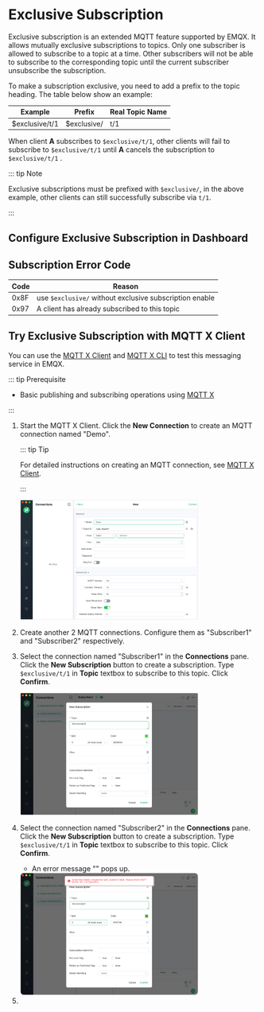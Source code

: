 # Exclusive Subscription

Exclusive subscription is an extended MQTT feature supported by EMQX. It allows mutually exclusive subscriptions to topics. Only one subscriber is allowed to subscribe to a topic at a time. Other subscribers will not be able to subscribe to the corresponding topic until the current subscriber unsubscribe the subscription.

To make a subscription exclusive, you need to add a prefix to the topic heading. The table below show an example:

| Example | Prefix | Real Topic Name |
| --------------- | ----------- | ------------ |
| $exclusive/t/1 | $exclusive/ | t/1 |

When client **A** subscribes to `$exclusive/t/1`, other clients will fail to subscribe to `$exclusive/t/1` until **A** cancels the subscription to `$exclusive/t/1` .

::: tip Note

Exclusive subscriptions must be prefixed with `$exclusive/`, in the above example, other clients can still successfully subscribe via `t/1`.

:::

## Configure Exclusive Subscription in Dashboard



## Subscription Error Code

| Code | Reason                                                  |
| ---- | ------------------------------------------------------- |
| 0x8F | use `$exclusive/` without exclusive subscription enable |
| 0x97 | A client has already subscribed to this topic           |





## Try Exclusive Subscription with MQTT X Client

You can use the [MQTT X Client](https://mqttx.app/) and [MQTT X CLI](https://mqttx.app/cli) to test this messaging service in EMQX.

::: tip Prerequisite

- Basic publishing and subscribing operations using [MQTT X](./messaging/mqtt-publish-and-subscribe.md/#mqtt-x) 

:::

1. Start the MQTT X Client. Click the **New Connection** to create an MQTT connection named "Demo".

   ::: tip Tip

   For detailed instructions on creating an MQTT connection, see [MQTT X Client](./messaging/publish-and-subscribe.md/#mqtt-x-client).

   :::

   <img src="./assets/New-connection-fill-parameters.png" alt="New-connection-fill-parameters" style="zoom:35%;" />

2. Create another 2 MQTT connections. Configure them as "Subscriber1" and "Subscriber2" respectively.

3. Select the connection named "Subscriber1" in the **Connections** pane. Click the **New Subscription** button to create a subscription.  Type `$exclusive/t/1` in **Topic** textbox to subscribe to this topic. Click **Confirm**.

   <img src="./assets/subscribe-exclusive-topic.png" alt="subscribe-exclusive-topic" style="zoom:35%;" />

5. Select the connection named "Subscriber2" in the **Connections** pane. Click the **New Subscription** button to create a subscription.  Type `$exclusive/t/1` in **Topic** textbox to subscribe to this topic. Click **Confirm**.

   - An error message "" pops up.

   <img src="./assets/fail-to-exclusive-subscription.png" alt="fail-to-exclusive-subscription" style="zoom:35%;" />

6. 

